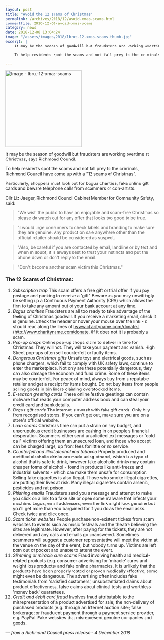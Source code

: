 ```yaml
---
layout: post
title: "Avoid the 12 scams of Christmas"
permalink: /archives/2018/12/avoid-xmas-scams.html
commentfile: 2018-12-08-avoid-xmas-scams
category: news
date: 2018-12-08 13:04:24
image: "/assets/images/2018/lbrut-12-xmas-scams-thumb.jpg"
excerpt: |
    It may be the season of goodwill but fraudsters are working overtime at Christmas, says Richmond Council.

    To help residents spot the scams and not fall prey to the criminals, Richmond Council have come up with a "12 scams of Christmas".

---
```


<a href="/assets/images/2018/lbrut-12-xmas-scams.jpg" title="Click for a larger image"><img src="/assets/images/2018/lbrut-12-xmas-scams-thumb.jpg" width="250" alt="Image - lbrut-12-xmas-scams"  class="right"/></a>

It may be the season of goodwill but fraudsters are working overtime at Christmas, says Richmond Council.

To help residents spot the scams and not fall prey to the criminals, Richmond Council have come up with a "12 scams of Christmas".

Particularly, shoppers must look out for bogus charities, fake online gift cards and beware telephone calls from scammers or con-artists.

Cllr Liz Jaeger, Richmond Council Cabinet Member for Community Safety, said:

> "We wish the public to have an enjoyable and scam-free Christmas so please do watch out for any offer that looks too good to be true.


> "I would urge consumers to check labels and branding to make sure they are genuine. Any product on sale anywhere other than the official retailer should be considered as suspect.


> "Also, be careful if you are contacted by email, landline or by text and when in doubt, it is always best to trust your instincts and put the phone down or don't reply to the email.


> "Don't become another scam victim this Christmas."


### The 12 Scams of Christmas:

1. *Subscription trap*
This scam offers a free gift or trial offer, if you pay postage and packing to receive a 'gift'. Beware as you may unwittingly be setting up a Continuous Payment Authority (CPA) which allows the firm to take any amount out of your bank account at any time.
2. *Bogus charities*
Fraudsters are all too ready to take advantage of the feeling of Christmas goodwill. If you receive a marketing email, check it is genuine. Check the header or hover your mouse over the link - it should read along the lines of [www.charityname.com/donate.](http://www.charityname.com/donate. )If it does not it is probably a scam.
3. *Pop-up shops*
Online pop-up shops claim to deliver in time for Christmas. They will not. They will take your payment and vanish. High Street pop-ups often sell counterfeit or faulty items.
4. *Dangerous Christmas gifts*
Unsafe toys and electrical goods, such as phone chargers, which fail to comply with UK safety laws, continue to enter the marketplace. Not only are these potentially dangerous, they can also damage the economy and fund crime. Some of these items may be counterfeit. For peace of mind, always buy from a reputable retailer and get a receipt for items bought. Do not buy items from people selling goods in bin liners claiming overstocked items.
5. *E-season greeting cards*
These online festive greetings can contain malware that reads your computer address book and can steal your credit card and bank details.
6. *Bogus gift cards*
The internet is awash with fake gift cards. Only buy from recognised stores. If you can't get out, make sure you are on a store's official website.
7. *Loan scams*
Christmas time can put a strain on any budget, and unscrupulous credit businesses are cashing in on people's financial desperation. Scammers either send unsolicited text messages or "cold call" victims offering them an unsecured loan, and those who accept can be charged large, up front fees for little or no service.
8. *Counterfeit and illicit alcohol and tobacco*
Properly produced and certified alcoholic drinks are made using ethanol, which is a type of alcohol that is safe to drink, however fake alcoholic drinks may contain cheaper forms of alcohol - found in products like anti-freeze and industrial solvents - which can make them unsafe for consumption. Selling fake cigarettes is also illegal. Those who smoke illegal cigarettes, are putting their lives at risk. Many illegal cigarettes contain arsenic, pesticides and rat poison.
9. *Phishing emails*
Fraudsters send you a message and attempt to make you click on a link to a fake site or open some malware that infects your machine. Logos, email addresses, even the link might look genuine but you'll get more than you bargained for if you do as the email asks. Check twice and click once.
10. *Scam ticket websites*
People purchase non-existent tickets from scam websites to events such as music festivals and the theatre believing the sites are legitimate. However, after paying for the tickets, they are not delivered and any calls and emails go unanswered. Sometimes scammers will suggest a customer representative will meet the victim at the venue on the day of the event, but nobody turns up. Victims are left both out of pocket and unable to attend the event.
11. *Slimming or miracle cure scams*
Fraud involving health and medical-related products (e.g. consumer advertising for 'miracle' cures and weight loss products) and fake online pharmacies. It is unlikely that the products have been properly tested or proven medically effective, some might even be dangerous. The advertising often includes fake testimonials from 'satisfied customers', unsubstantiated claims about product effectiveness, false claims about clinical tests and worthless 'money back' guarantees.
12. *Credit and debit card fraud*
Involves fraud attributable to the misrepresentation of a product advertised for sale; the non-delivery of purchased products (e.g. through an Internet auction site); false brokerage; or fraudulent payment through a payment service provider, e.g. PayPal. Fake websites that misrepresent genuine companies and goods.

<cite>&mdash; from a Richmond Council press release - 4 December 2018</cite>
